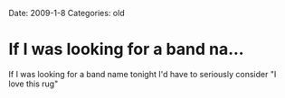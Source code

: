 Date: 2009-1-8
Categories: old

# If I was looking for a band na...

If I was looking for a band name tonight I'd have to seriously consider "I love this rug"
